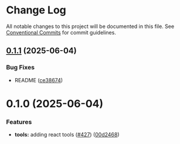 # Change Log

All notable changes to this project will be documented in this file.
See [Conventional Commits](https://conventionalcommits.org) for commit guidelines.

## [0.1.1](https://github.com/inavac182/uireact/compare/@uireact/tools@0.1.0...@uireact/tools@0.1.1) (2025-06-04)


### Bug Fixes

* README ([ce38674](https://github.com/inavac182/uireact/commit/ce3867445ca0699344254f8450034d29d15c2fd5))





# 0.1.0 (2025-06-04)


### Features

* **tools:** adding react tools ([#427](https://github.com/inavac182/uireact/issues/427)) ([00d2468](https://github.com/inavac182/uireact/commit/00d2468b8e4028f7c538800eeee454adb8f413e6))
